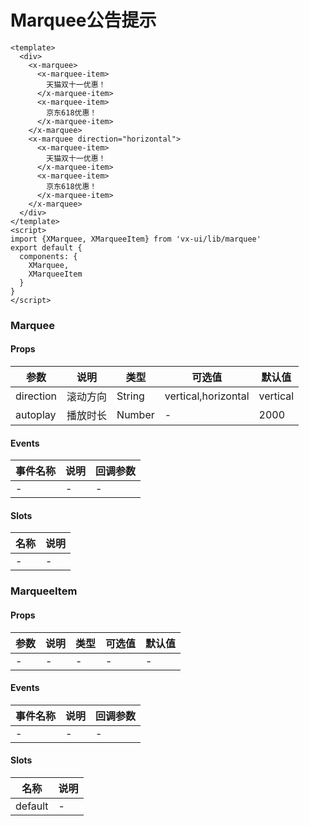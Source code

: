 # Marquee公告提示

```
<template>
  <div>
    <x-marquee>
      <x-marquee-item>
        天猫双十一优惠！
      </x-marquee-item>
      <x-marquee-item>
        京东618优惠！
      </x-marquee-item>
    </x-marquee>
    <x-marquee direction="horizontal">
      <x-marquee-item>
        天猫双十一优惠！
      </x-marquee-item>
      <x-marquee-item>
        京东618优惠！
      </x-marquee-item>
    </x-marquee>
  </div>
</template>
<script>
import {XMarquee, XMarqueeItem} from 'vx-ui/lib/marquee'
export default {
  components: {
    XMarquee,
    XMarqueeItem
  }
}
</script>
```
### Marquee
#### Props
| 参数      | 说明    | 类型      | 可选值       | 默认值   |
|---------- |-------- |---------- |------------- |--------- |
| direction     | 滚动方向   | String  |   vertical,horizontal       |    vertical    |
| autoplay     | 播放时长   | Number  |   -       |    2000    |

#### Events
| 事件名称 | 说明 | 回调参数 |
|---------|--------|---------|
| - | - | - |

#### Slots
| 名称 | 说明 | 
|---------|--------|
| - | - |

### MarqueeItem
#### Props
| 参数      | 说明    | 类型      | 可选值       | 默认值   |
|---------- |-------- |---------- |------------- |--------- |
| -     | -   | -  |   -       |    -    |

#### Events
| 事件名称 | 说明 | 回调参数 |
|---------|--------|---------|
| - | - | - |

#### Slots
| 名称 | 说明 | 
|---------|--------|
| default | - |